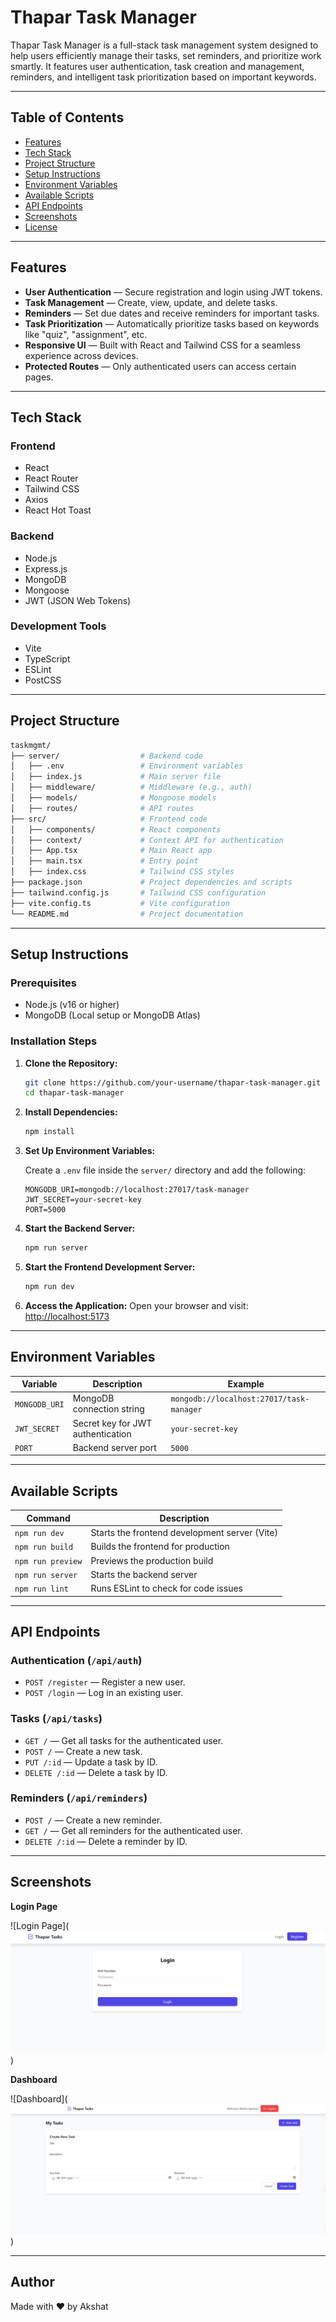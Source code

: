 # Thapar Task Manager

Thapar Task Manager is a full-stack task management system designed to help users efficiently manage their tasks, set reminders, and prioritize work smartly. It features user authentication, task creation and management, reminders, and intelligent task prioritization based on important keywords.

---

## Table of Contents

- [Features](#features)
- [Tech Stack](#tech-stack)
- [Project Structure](#project-structure)
- [Setup Instructions](#setup-instructions)
- [Environment Variables](#environment-variables)
- [Available Scripts](#available-scripts)
- [API Endpoints](#api-endpoints)
- [Screenshots](#screenshots)
- [License](#license)

---

## Features

- **User Authentication** — Secure registration and login using JWT tokens.
- **Task Management** — Create, view, update, and delete tasks.
- **Reminders** — Set due dates and receive reminders for important tasks.
- **Task Prioritization** — Automatically prioritize tasks based on keywords like "quiz", "assignment", etc.
- **Responsive UI** — Built with React and Tailwind CSS for a seamless experience across devices.
- **Protected Routes** — Only authenticated users can access certain pages.

---

## Tech Stack

### Frontend
- React
- React Router
- Tailwind CSS
- Axios
- React Hot Toast

### Backend
- Node.js
- Express.js
- MongoDB
- Mongoose
- JWT (JSON Web Tokens)

### Development Tools
- Vite
- TypeScript
- ESLint
- PostCSS

---

## Project Structure

```bash
taskmgmt/
├── server/                  # Backend code
│   ├── .env                 # Environment variables
│   ├── index.js             # Main server file
│   ├── middleware/          # Middleware (e.g., auth)
│   ├── models/              # Mongoose models
│   ├── routes/              # API routes
├── src/                     # Frontend code
│   ├── components/          # React components
│   ├── context/             # Context API for authentication
│   ├── App.tsx              # Main React app
│   ├── main.tsx             # Entry point
│   ├── index.css            # Tailwind CSS styles
├── package.json             # Project dependencies and scripts
├── tailwind.config.js       # Tailwind CSS configuration
├── vite.config.ts           # Vite configuration
└── README.md                # Project documentation
```

---

## Setup Instructions

### Prerequisites

- Node.js (v16 or higher)
- MongoDB (Local setup or MongoDB Atlas)

### Installation Steps

1. **Clone the Repository:**
   ```bash
   git clone https://github.com/your-username/thapar-task-manager.git
   cd thapar-task-manager
   ```

2. **Install Dependencies:**
   ```bash
   npm install
   ```

3. **Set Up Environment Variables:**

   Create a `.env` file inside the `server/` directory and add the following:
   ```env
   MONGODB_URI=mongodb://localhost:27017/task-manager
   JWT_SECRET=your-secret-key
   PORT=5000
   ```

4. **Start the Backend Server:**
   ```bash
   npm run server
   ```

5. **Start the Frontend Development Server:**
   ```bash
   npm run dev
   ```

6. **Access the Application:**
   Open your browser and visit: [http://localhost:5173](http://localhost:5173)

---

## Environment Variables

| Variable       | Description                         | Example                                  |
|----------------|-------------------------------------|------------------------------------------|
| `MONGODB_URI`  | MongoDB connection string           | `mongodb://localhost:27017/task-manager` |
| `JWT_SECRET`   | Secret key for JWT authentication   | `your-secret-key`                        |
| `PORT`         | Backend server port                 | `5000`                                   |

---

## Available Scripts

| Command             | Description                                 |
|---------------------|---------------------------------------------|
| `npm run dev`        | Starts the frontend development server (Vite) |
| `npm run build`      | Builds the frontend for production         |
| `npm run preview`    | Previews the production build              |
| `npm run server`     | Starts the backend server                  |
| `npm run lint`       | Runs ESLint to check for code issues       |

---

## API Endpoints

### Authentication (`/api/auth`)
- `POST /register` — Register a new user.
- `POST /login` — Log in an existing user.

### Tasks (`/api/tasks`)
- `GET /` — Get all tasks for the authenticated user.
- `POST /` — Create a new task.
- `PUT /:id` — Update a task by ID.
- `DELETE /:id` — Delete a task by ID.

### Reminders (`/api/reminders`)
- `POST /` — Create a new reminder.
- `GET /` — Get all reminders for the authenticated user.
- `DELETE /:id` — Delete a reminder by ID.

---

## Screenshots

**Login Page**

![Login Page](![alt text](image-1.png))

**Dashboard**

![Dashboard](![alt text](image.png))

---

 

## Author

Made with ❤️ by Akshat 

